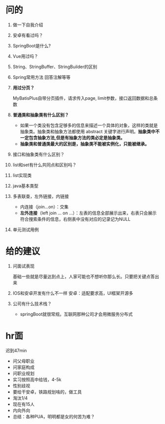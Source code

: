 # 问的

1. 做一下自我介绍

2. 安卓有看过吗？

3. SpringBoot是什么?

4. Vue用过吗？

5. String、StringBuffer、StringBuilder的区别

6. Spring常用方法
   回答注解等等

7. **用过分页？**

   MyBatisPlus自带分页插件，请求传入page, limit参数，接口返回数据和总条数

8. **普通类和抽象类有什么区别？**

   - 如果一个类没有包含足够多的信息来描述一个具体的对象，这样的类就是抽象类。抽象类和抽象方法都使用 abstract 关键字进行声明。**抽象类中不一定包含抽象方法,但是有抽象方法的类必定是抽象类。**
   - **抽象类和普通类最大的区别是，抽象类不能被实例化，只能被继承。**

9. 接口和抽象类有什么区别？

10. list和set有什么共同点和区别吗？

11. list实现类

12. java基本类型

13. 多表联查，左外链接，内链接

    - 内连接（join…on）：交集
    - **左外连接**（left join … on …）：左表的信息全部展示出来，右表只会展示符合搜索条件的信息，右侧表中没有对应的记录记为NULL

14. 单元测试用例

# 给的建议

1. 问面试表现

   基础一些就是尽量达到点上，人家可能也不想听你那么长。只要把关键点答出来

2. IOS和安卓开发有什么不一样
   安卓：适配要求高，UI框架开源多

3. 公司有什么技术栈？

   - springBoot就很常规。互联网那种公司才会用微服务分布式

# hr面

迟到47min

- 问父母职业
- 问家庭构成
- 问职业规划
- 实习按照高中给钱，4-5k
- 性别歧视
- 要给干安卓，铁路规划啥的，做工具
- 淘汰1/4
- 现在有15人
- 内向外向
- 总结：各种PUA，明明都是女的何苦为难？